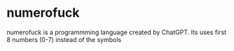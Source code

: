 # numerofuck
numerofuck is a programmming language  created by ChatGPT. Its uses first 8 numbers (0-7) instead of the symbols
